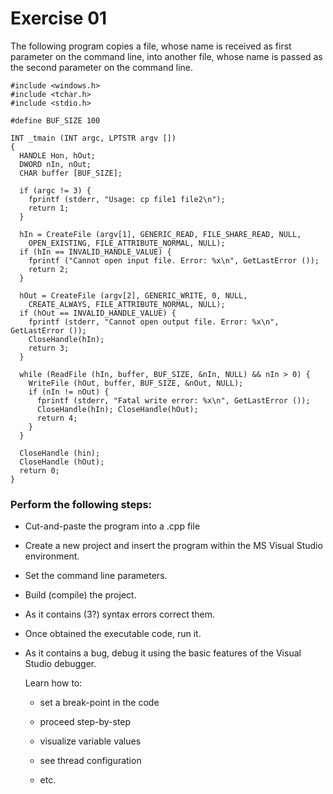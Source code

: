 # Exercise 01


The following program copies a file, whose name is received as
first parameter on the command line, into another file, whose
name is passed as the second parameter on the command line.

```
#include <windows.h>
#include <tchar.h>
#include <stdio.h>

#define BUF_SIZE 100

INT _tmain (INT argc, LPTSTR argv [])
{
  HANDLE Hon, hOut;
  DWORD nIn, nOut;
  CHAR buffer [BUF_SIZE];

  if (argc != 3) {
    fprintf (stderr, "Usage: cp file1 file2\n");
    return 1;
  }

  hIn = CreateFile (argv[1], GENERIC_READ, FILE_SHARE_READ, NULL,
    OPEN_EXISTING, FILE_ATTRIBUTE_NORMAL, NULL);
  if (hIn == INVALID_HANDLE_VALUE) {
    fprintf ("Cannot open input file. Error: %x\n", GetLastError ());
    return 2;
  }

  hOut = CreateFile (argv[2], GENERIC_WRITE, 0, NULL,
    CREATE_ALWAYS, FILE_ATTRIBUTE_NORMAL, NULL);
  if (hOut == INVALID_HANDLE_VALUE) {
    fprintf (stderr, "Cannot open output file. Error: %x\n", GetLastError ());
    CloseHandle(hIn);
    return 3;
  }

  while (ReadFile (hIn, buffer, BUF_SIZE, &nIn, NULL) && nIn > 0) {
    WriteFile (hOut, buffer, BUF_SIZE, &nOut, NULL);
    if (nIn != nOut) {
      fprintf (stderr, "Fatal write error: %x\n", GetLastError ());
      CloseHandle(hIn); CloseHandle(hOut);
      return 4;
    }
  }

  CloseHandle (hin);
  CloseHandle (hOut);
  return 0;
}

```


### Perform the following steps:

- Cut-and-paste the program into a .cpp file

- Create a new project and insert the program within the MS Visual Studio environment.

- Set the command line parameters.

- Build (compile) the project.

- As it contains (3?) syntax errors correct them.

- Once obtained the executable code, run it.

- As it contains a bug, debug it using the basic features of the Visual Studio debugger.

  Learn how to:

  - set a break-point in the code

  - proceed step-by-step

  - visualize variable values

  - see thread configuration

  - etc.
